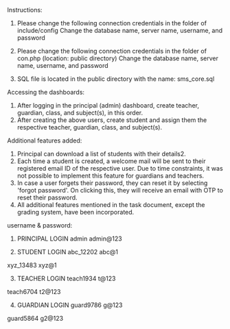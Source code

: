Instructions:

1. Please change the following connection credentials in the folder of include/config
Change the database name, server name, username, and password

2. Please change the following connection credentials in the folder of con.php (location: public directory)
Change the database name, server name, username, and password

3. SQL file is located in the public directory with the name: sms_core.sql

Accessing the dashboards:

1. After logging in the principal (admin) dashboard, create teacher, guardian, class, and subject(s), in this order.
2. After creating the above users, create student and assign them the respective teacher, guardian, class, and subject(s).

Additional features added:

1. Principal can download a list of students with their details2. 
2. Each time a student is created, a welcome mail will be sent to their registered email ID of the respective user. Due to time constraints, it was not possible to implement this feature for guardians and teachers.
3. In case a user forgets their password, they can reset it by selecting 'forgot password'. On clicking this, they will receive an email with OTP to reset their password.
4. All additional features mentioned in the task document, except the grading system, have been incorporated.


username & password:

1. PRINCIPAL LOGIN
admin
admin@123


2. STUDENT LOGIN
abc_12202
abc@1

xyz_13483
xyz@1

3. TEACHER LOGIN
teach1934
t@123

teach6704
t2@123

4. GUARDIAN LOGIN
guard9786
g@123

guard5864
g2@123
